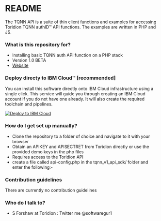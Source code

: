 # README #

The TQNN API is a suite of thin client functions and examples for accessing Toridion TQNN authID&trade; API functions.
The examples are written in PHP and JS.  

### What is this repository for? ###

* Installing basic TQNN auth API function on a PHP stack
* Version 1.0 BETA
* [Website](https://www.toridion.com/page/authid-on-ibm-cloud)

### Deploy directy to IBM Cloud&trade; [recommended] ###

You can install this software directly onto IBM Cloud infrastructure using a single click. This service will guide you through creating an IBM Cloud account if you do not have one already. 
It will also create the required toolchain and pipelines.

[![Deploy to IBM Cloud](https://cloud.ibm.com/devops/setup/deploy/button.png)](https://cloud.ibm.com/devops/setup/deploy?repository=https://github.com/forshaws/tqnn1.git)

### How do I get set up manually? ###

* Clone the repository to a folder of choice and navigate to it with your browser
* Obtain an APIKEY and APISECTRET from Toridion directly or use the provided demo keys in the php files
* Requires access to the Toridion API
* create a file called api-config.php in the tqnn_v1_api_sdk/ folder and enter the following:-

<?php
$apipath="https://api.toridion.com"; //the path to your API - default is Toridion public API
?>

### Contribution guidelines ###

There are currently no contribution guidelines

### Who do I talk to? ###

* S Forshaw at Toridion : Twitter me @softwaregur1 
